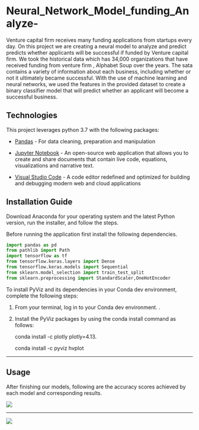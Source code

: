 # Neural_Network_Model_funding_Analyze-
Venture capital firm receives many funding applications from startups every day. On this project we are creating a neural model to analyze and predict predicts whether applicants will be successful if funded by Venture capital firm. We took the historical data which has 34,000 organizations that have received funding from venture firm , Alphabet Soup over the years. The sata  contains a variety of information about each business, including whether or not it ultimately became successful. With the use of machine learning and neural networks, we used the features in the provided dataset to create a binary classifier model that will predict whether an applicant will become a successful business.

## Technologies

This project leverages python 3.7 with the following packages:

* [Pandas](https://pandas.pydata.org/) - For data cleaning, preparation and manipulation

* [Jupyter Notebook](https://jupyter.org/) - An open-source web application that allows you to create and share documents that contain live code, equations, visualizations and narrative text.

* [Visual Studio Code](https://code.visualstudio.com/) - A code editor redefined and optimized for building and debugging modern web and cloud applications

## Installation Guide

Download Anaconda for your operating system and the latest Python version, run the installer, and follow the steps.

Before running the application first install the following dependencies.

```python
import pandas as pd
from pathlib import Path
import tensorflow as tf
from tensorflow.keras.layers import Dense
from tensorflow.keras.models import Sequential
from sklearn.model_selection import train_test_split
from sklearn.preprocessing import StandardScaler,OneHotEncoder
```

To install PyViz and its dependencies in your Conda dev environment, complete the following steps:

1. From your terminal, log in to your Conda dev environment.
.
2. Install the PyViz packages by using the conda install command as follows:
    
	conda install -c plotly plotly=4.13.
    
    conda install -c pyviz hvplot
-----------------------------------------------------------------------------------------------------------------------------------------------------

## Usage

After finishing our models, following are the accuracy scores achieved by each model and corresponding results.

![](snapshots/classification_matrix.png)

----------------------------------------------------------------------------------------------------------------------------------------------------


![](snapshots/re-sampling.png)
